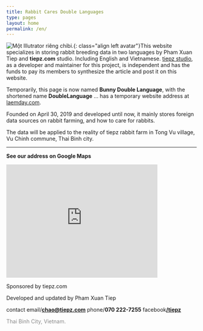 ```yaml
---
title: Rabbit Cares Double Languages
type: pages
layout: home
permalink: /en/
---
```

![Một Illutrator riêng chibi.](/images/layout/logos/Nileane-Chibi-v2-byJessBoooworth.jpg){: class="align left avatar"}This website specializes in storing rabbit breeding data in two languages ​​by Pham Xuan Tiep and **tiepz.com** studio. Including English and Vietnamese. [tiepz studio](https://www.tiepz.com), as a developer and maintainer for this project, is independent and has the funds to pay its members to synthesize the article and post it on this website.

Temporarily, this page is now named **Bunny Double Language**, with the shortened name **DoubleLanguage** ... has a temporary website address at [laemday.com](https://laemday.com).

Founded on April 30, 2019 and developed until now, it mainly stores foreign data sources on rabbit farming, and how to care for rabbits.

The data will be applied to the reality of tiepz rabbit farm in Tong Vu village, Vu Chinh commune, Thai Binh city.

* * *

**See our address on Google Maps**

<iframe src="https://www.google.com/maps/embed?pb=!1m18!1m12!1m3!1d3738.9698981929578!2d106.35396651539646!3d20.42531991347873!2m3!1f0!2f0!3f0!3m2!1i1024!2i768!4f13.1!3m3!1m2!1s0x3135fb9aa5972f61%3A0xcc7ada82eb6c0a3d!2sTiepz+Studio!5e0!3m2!1svi!2s!4v1556616240636!5m2!1svi!2s" width="400" height="300" frameborder="0" style="border:0" allowfullscreen></iframe>

Sponsored by tiepz.com

Developed and updated by Pham Xuan Tiep

contact email/**chao@tiepz.com** phone/**070 222-7255** facebook[**/tiepz**](https://facebook.com/tiepz)

<span style="opacity:.5;"><span class="octicon octicon-location"></span> Thai Binh City, Vietnam.</span>